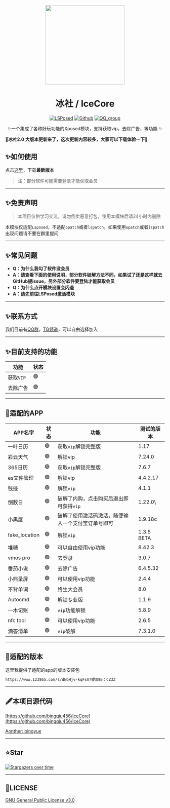 <div align="center">
<img src="https://pic.imgdb.cn/item/671c8857d29ded1a8ce444d9.png"  width="250" height="250" />

# 冰社 / IceCore
[![LSPosed](https://img.shields.io/badge/LSPosed-Module-blue.svg)](https://github.com/bingqiu456/IceCore)
[![Github](https://img.shields.io/badge/Github-IceCore-black.svg)](https://github.com/bingqiu456/IceCore)
[![QQ_group](https://img.shields.io/badge/QQ%E7%BE%A4-855183768-orange?style=flat-square)](https://qm.qq.com/q/hnbnj43qwM)


✨一个集成了各种好玩功能的Xposed模块，支持获取vip，去除广告，等功能 ✨

</div>

**🌈冰社2.0 大版本更新来了，这次更新内容较多，大家可以下载体验一下🌈**

## ✨如何使用

点击[这里](https://github.com/Xposed-Modules-Repo/me.bingyue.IceCore/releases)，下载**最新版本**

> 注：部分软件可能需要登录才能获取会员

---

## ✨免责声明

> 本项目仅供学习交流，请勿倒卖恶意打包，使用本模块后请24小时内删除

本模块仅适配`Lsposed`，不适配`opatch`或者`lspatch`，如果使用`opatch`或者`lspatch`出现问题请不要在群里提问

---

## ✨常见问题

- **Q：为什么我勾了软件没会员**
- **A：请查看下面的使用说明，部分软件破解方法不同，如果试了还是这样就去GitHub提issue，另外部分软件要登陆才能获取会员**
- **Q：为什么点开模块设置会闪退**
- **A：请先前往LSPosed激活模块**

---

## ✨联系方式

我们目前有[QQ群](https://qm.qq.com/q/hnbnj43qwM)，[TG频道](https://t.me/bingyue_personal)，可以自由选择加入

---

## ✨目前支持的功能

| 功能      | 状态 |
| --------- | ---- |
| 获取`VIP` | 🟢    |
| 去除广告  | 🟢    |

---

## 🎇适配的APP

| APP名字       | 状态 | 功能                                               | 测试的版本 |
| ------------- | ---- | -------------------------------------------------- | ---------- |
| 一叶日历      | 🟢    | 获取`vip`解锁完整版                                | 1.17       |
| 彩云天气      | 🟢    | 解锁vip                                            | 7.24.0     |
| 365日历       | 🟢    | 获取`vip`解锁完整版                                | 7.6.7      |
| es文件管理    | 🟢    | 解锁vip                                            | 4.4.2.17   |
| 钱迹          | 🟢    | 解锁`vip`                                          | 4.1.1      |
| 倒数日        | 🟢    | 破解了内购，点击购买后退出即可获得`vip`            | 1.22.0\    |
| 小黑屋        | 🟢    | 破解了使用激活码激活，随便输入一个支付宝订单号即可 | 1.9.18c    |
| fake_location | 🟢    | 解锁`vip`                                          | 1.3.5 BETA |
| 堆糖          | 🟢    | 可以自由使用vip功能                                | 8.42.3     |
| vmos pro      | 🟢    | 去登录                                             | 3.0.7      |
| 番茄小说      | 🟢    | 去除广告                                           | 6.4.5.32   |
| 小熊录屏      | 🟢    | 可以使用vip功能                                    | 2.4.4      |
| 不背单词      | 🟢    | 终生大会员                                         | 8.0        |
| Autocmd       | 🟢    | 解锁专业版                                         | 1.1.9      |
| 一木记账      | 🟢    | `vip`功能解锁                                      | 5.8.9      |
| nfc tool      | 🟢    | 可以使用vip功能                                    | 2.6.5      |
| 滴答清单      | 🟢    | `vip`破解                                          | 7.3.1.0    |

---

## 🍋适配的版本

这里我提供了适配的app的版本安装包

```bash
https://www.123865.com/s/dNbHjv-kqFsA?提取码：CZ3Z
```

---

## 🖋本项目源代码

[https://github.com/bingqiu456/IceCore](https://github.com/bingqiu456/IceCore)

[Aonther: bingyue](https://github.com/bingqiu456)

---

## ⭐Star

[![Stargazers over time](https://starchart.cc/bingqiu456/IceCore.svg)](https://starchart.cc/bingqiu456/IceCore)

---

## 📜LICENSE

[GNU General Public License v3.0](https://github.com/bingqiu456/IceCore/blob/main/LICENSE)
